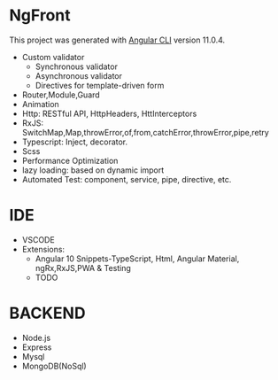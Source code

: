 # NgFront

This project was generated with [Angular CLI](https://github.com/angular/angular-cli) version 11.0.4.

- Custom validator
  - Synchronous validator
  - Asynchronous validator
  - Directives for template-driven form
- Router,Module,Guard
- Animation
- Http: RESTful API, HttpHeaders, HttInterceptors
- RxJS: SwitchMap,Map,throwError,of,from,catchError,throwError,pipe,retry
- Typescript: Inject, decorator.
- Scss
- Performance Optimization
- lazy loading: based on dynamic import
- Automated Test: component, service, pipe, directive, etc.

# IDE

- VSCODE
- Extensions:
  - Angular 10 Snippets-TypeScript, Html, Angular Material, ngRx,RxJS,PWA & Testing
  - TODO

# BACKEND

- Node.js
- Express
- Mysql
- MongoDB(NoSql)
